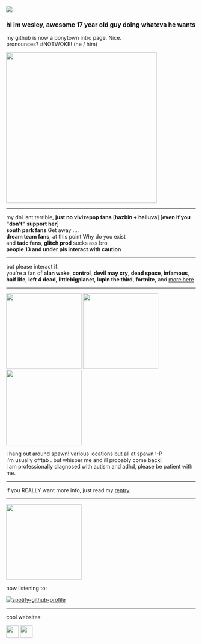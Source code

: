 <!-- nooo... don't look at my raw code >___< -->
<!-- genuinely this is just the madwork of man who usually only uses markdown while attempting html .... -->

<img src="https://komarev.com/ghpvc/?username=cometecti&color=657cc2&style=plastic&label=view+count+!"/>

### hi im wesley, awesome 17 year old guy doing whateva he wants
my github is now a ponytown intro page. Nice.
</br> pronounces? #NOTWOKE! (he / him)

<img src="https://files.catbox.moe/1zqib4.jpg" height="400"/></a>

------------------------------------------------------------------------------------------------------------------------------------

my dni isnt terrible, **just no vivizepop fans** [**hazbin + helluva**] [**even if you "don't" support her**]
</br>**south park fans** Get away ....
</br>**dream team fans**, at this point Why do you exist
</br>and **tadc fans**, **glitch prod** sucks ass bro
</br> **people 13 and under pls interact with caution**

------------------------------------------------------------------

but please interact if:
</br> you're a fan of **alan wake**, **control**, **devil may cry**, **dead space**, **infamous**, **half life**, **left 4 dead**, **littlebigplanet**, **lupin the third**, **fortnite**, and <a href="https://rentry.co/lupin-zero">more here</a>

------------------------------------------------------------------

<img src="https://files.catbox.moe/fqz333.jpg" height="200"/> <img src="https://files.catbox.moe/zp9aul.jpg" height="200"/> <img src="https://files.catbox.moe/5dn51w.jpg" height="200"/>

i hang out around spawn! various locations but all at spawn :-P 
</br>i'm usually offtab . but whisper me and ill probably come back!
</br>i am professionally diagnosed with autism and adhd, please be patient with me.


------------------------------------------------------------------

if you REALLY want more info, just read my <a href="https://rentry.co/nightsprings">rentry</a>

------------------------------------------------------------------

 <img src="https://files.catbox.moe/4blg5v.png" height="200"/>

now listening to:

[![spotify-github-profile](https://spotify-github-profile.vercel.app/api/view?uid=lnsqq008qgesjwmrw5ezq1c5b&cover_image=true&theme=natemoo-re&show_offline=false&background_color=121212&interchange=false&bar_color=53b14f&bar_color_cover=false)](https://github.com/kittinan/spotify-github-profile)

------------------------------------------------------------------

cool websites:

<a href="https://smokepowered.com"><img src="http://smokepowered.com/smoke.gif" height="33"/></a> 
<a href="https://epicblazed.com"><img src="http://smokepowered.com/EpicBlazedButton.png" height="33"/></a>
